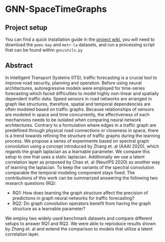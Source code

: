 # GNN-SpaceTimeGraphs

## Project setup
You can find a quick installation guide in the [project wiki](https://github.com/hpi-sam/GNN-SpaceTimeGraphs/wiki), you will need to download the `pems-bay` and `metr-la` datasets, and run a processing script that can be found within `gnn/utils.py` 

## Abstract
In Intelligent Transport Systems (ITS), traffic forecasting is a crucial tool to improve road security, planning and operation. Before using neural architectures, autoregressive models were employed for time-series forecasting which faced difficulties to model highly non-linear and spatially dependent traffic data.
Speed sensors in road networks are arranged in graph like structures, therefore, spatial and temporal dependencies are often modeled based on traffic graphs. Because relationships of sensors are modeled in space and time concurrently, the effectiveness of each mechanisms needs to be isolated when comparing neural network architectures. Contrary to a formulation where edges in a traffic graph are predefined through physical road connections or closeness in space, there is a trend towards refining the structure of traffic graphs during the learning process.
We propose a series of experiments based on spectral graph convolution using a concept introduced by Zhang et. al (AAAI 2020), which regards the graph laplacian as a learnable parameter. We compare this setup to one that uses a static laplacian.
Additionally we use a latent correlation layer as proposed by Chao et. al (NeurIPS 2020) as another way of learning the laplacian.
To keep the variants of the spectral convolution comparable the temporal modeling component stays fixed.
The contributions of this work can be summarized answering the following two research questions (RQ):
- RQ1: How does learning the graph structure affect the precision of predictions in graph neural networks for traffic forecasting?
- RQ2: Do graph convolution operators benefit from having the graph structure as a learnable parameter?

We employ two widely used benchmark datasets and compare different setups to answer RQ1 and RQ2. We were able to reproduce results shown by Zhang et. al and extend the comparison to models that utilize a latent correlation layer.

